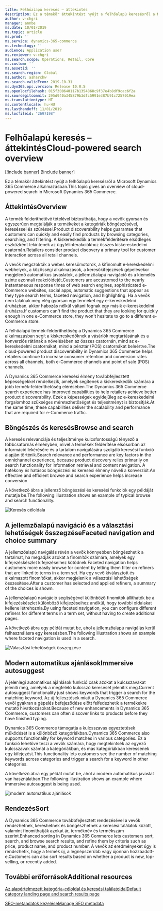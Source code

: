 ```yaml
---
title: Felhőalapú keresés – áttekintés
description: Ez a témakör áttekintést nyújt a felhőalapú keresésről a Microsoft Dynamics 365 Commerce alkalmazásban.
author: v-chgri
manager: annbe
ms.date: 10/01/2019
ms.topic: article
ms.prod: ''
ms.service: dynamics-365-commerce
ms.technology: ''
audience: Application user
ms.reviewer: v-chgri
ms.search.scope: Operations, Retail, Core
ms.custom: ''
ms.assetid: ''
ms.search.region: Global
ms.author: asharchw
ms.search.validFrom: 2019-10-31
ms.dyn365.ops.version: Release 10.0.5
ms.openlocfilehash: 015f308640117b1354868c9f37e4b8df9cac6f2a
ms.sourcegitcommit: 295d940a345879b3dfc5991e387b91c7257019ea
ms.translationtype: HT
ms.contentlocale: hu-HU
ms.lasthandoff: 11/01/2019
ms.locfileid: "2697198"
---
```

# <a name="cloud-powered-search-overview"></a><span data-ttu-id="a0af4-103">Felhőalapú keresés – áttekintés</span><span class="sxs-lookup"><span data-stu-id="a0af4-103">Cloud-powered search overview</span></span>

[!include [banner](includes/preview-banner.md)]
[!include [banner](includes/banner.md)]

<span data-ttu-id="a0af4-104">Ez a témakör áttekintést nyújt a felhőalapú keresésről a Microsoft Dynamics 365 Commerce alkalmazásban.</span><span class="sxs-lookup"><span data-stu-id="a0af4-104">This topic gives an overview of cloud-powered search in Microsoft Dynamics 365 Commerce.</span></span>

## <a name="overview"></a><span data-ttu-id="a0af4-105">Áttekintés</span><span class="sxs-lookup"><span data-stu-id="a0af4-105">Overview</span></span>

<span data-ttu-id="a0af4-106">A termék felderíthetővé tételével biztosíthatja, hogy a vevők gyorsan és egyszerűen megtalálják a termékeket a kategóriák böngészésével, kereséssel és szűréssel.</span><span class="sxs-lookup"><span data-stu-id="a0af4-106">Product discoverability helps guarantee that customers can quickly and easily find products by browsing categories, searching, and filtering.</span></span> <span data-ttu-id="a0af4-107">A kiskereskedők a termékfelderítésre elsődleges eszközként tekintenek az ügyfélinterakciókhoz összes kiskereskedelmi csatornán.</span><span class="sxs-lookup"><span data-stu-id="a0af4-107">Retailers consider product discovery a primary tool for customer interaction across all retail channels.</span></span>

<span data-ttu-id="a0af4-108">A vevők megszokták a webes keresőmotorok, a kifinomult e-kereskedelmi webhelyek, a közösségi alkalmazások, a keresőkifejezések gépelésekor megjelenő automatikus javaslatok, a jellemzőalapú navigáció és a kiemelés szinte azonnali reakcióidejét.</span><span class="sxs-lookup"><span data-stu-id="a0af4-108">Customers are accustomed to the nearly instantaneous response times of web search engines, sophisticated e-Commerce websites, social apps, automatic suggestions that appear as they type search terms, faceted navigation, and highlighting.</span></span> <span data-ttu-id="a0af4-109">Ha a vevők nem találnak meg elég gyorsan egy terméket egy e-kereskedelmi áruházban, akkor habozás nélkül váltani fognak egy másik e-kereskedelmi áruházra.</span><span class="sxs-lookup"><span data-stu-id="a0af4-109">If customers can't find the product that they are looking for quickly enough in one e-Commerce store, they won't hesitate to go to a different e-Commerce store.</span></span>

<span data-ttu-id="a0af4-110">A felhőalapú termék-felderíthetőség a Dynamics 365 Commerce alkalmazásban segít a kiskereskedőknek a vásárlók megtartásának és a konverziós rátának a növelésében az összes csatornán, mind az e-kereskedelmi csatornákat, mind a pénztár (POS) csatornákat beleértve.</span><span class="sxs-lookup"><span data-stu-id="a0af4-110">The cloud-powered product discoverability in Dynamics 365 Commerce helps retailers continue to increase consumer retention and conversion rates across all channels, both e-Commerce channels and point of sale (POS) channels.</span></span>

<span data-ttu-id="a0af4-111">A Dynamics 365 Commerce keresési élmény továbbfejlesztett képességekkel rendelkezik, amelyek segítenek a kiskereskedők számára a jobb termék-felderíthetőség elérésében.</span><span class="sxs-lookup"><span data-stu-id="a0af4-111">The Dynamics 365 Commerce search experience has improved capabilities to help retailers achieve better product discoverability.</span></span> <span data-ttu-id="a0af4-112">Ezek a képességek egyidejűleg az e-kereskedelmi forgalomhoz szükséges méretezhetőséget és teljesítményt is biztosítják.</span><span class="sxs-lookup"><span data-stu-id="a0af4-112">At the same time, these capabilities deliver the scalability and performance that are required for e-Commerce traffic.</span></span>

## <a name="browse-and-search"></a><span data-ttu-id="a0af4-113">Böngészés és keresés</span><span class="sxs-lookup"><span data-stu-id="a0af4-113">Browse and search</span></span>

<span data-ttu-id="a0af4-114">A keresés relevanciája és teljesítménye kulcsfontosságú tényező a többcsatornás élményben, mivel a termékek felderítése elsősorban az információ lekérésére és a tartalom navigálására szolgáló keresési funkció alapján történik.</span><span class="sxs-lookup"><span data-stu-id="a0af4-114">Search relevance and performance are key factors in the omnichannel experience, because product discovery relies primarily on search functionality for information retrieval and content navigation.</span></span> <span data-ttu-id="a0af4-115">A hatékony és hatásos böngészési és keresési élmény növeli a konverziót.</span><span class="sxs-lookup"><span data-stu-id="a0af4-115">An effective and efficient browse and search experience helps increase conversion.</span></span>

<span data-ttu-id="a0af4-116">A következő ábra a jellemző böngészési és keresési funkciók egy példáját mutatja be.</span><span class="sxs-lookup"><span data-stu-id="a0af4-116">The following illustration shows an example of typical browse and search functionality.</span></span>

![Keresés céloldala](./media/SearchLanding.png)

## <a name="faceted-navigation-and-choice-summary"></a><span data-ttu-id="a0af4-118">A jellemzőalapú navigáció és a választási lehetőségek összegzése</span><span class="sxs-lookup"><span data-stu-id="a0af4-118">Faceted navigation and choice summary</span></span> 

<span data-ttu-id="a0af4-119">A jellemzőalapú navigálás révén a vevők könnyebben böngészhetik a tartalmat, ha megadják azokat a finomítók számára, amelyek egy kifejezéskészlet kifejezéseihez kötődnek.</span><span class="sxs-lookup"><span data-stu-id="a0af4-119">Faceted navigation helps customers more easily browse for content by letting them filter on refiners that are linked to terms in a term set.</span></span> <span data-ttu-id="a0af4-120">Ha egy vevő kiválasztott és alkalmazott finomítókat, akkor megjelenik a választási lehetőségek összesítése.</span><span class="sxs-lookup"><span data-stu-id="a0af4-120">After a customer has selected and applied refiners, a summary of the choices is shown.</span></span> 

<span data-ttu-id="a0af4-121">A jellemzőalapú navigáció segítségével különböző finomítók állíthatók be a kifejezéskészlet különböző kifejezéseihez anélkül, hogy további oldalakat kellene létrehoznia.</span><span class="sxs-lookup"><span data-stu-id="a0af4-121">By using faceted navigation, you can configure different refiners for different terms in a term set, without having to create additional pages.</span></span> 

<span data-ttu-id="a0af4-122">A következő ábra egy példát mutat be, ahol a jellemzőalapú navigálás kerül felhasználásra egy keresésben.</span><span class="sxs-lookup"><span data-stu-id="a0af4-122">The following illustration shows an example where faceted navigation is used in a search.</span></span>

![Választási lehetőségek összegzése](./media/ChoiceSummary.png)

## <a name="immersive-autosuggest"></a><span data-ttu-id="a0af4-124">Modern automatikus ajánlások</span><span class="sxs-lookup"><span data-stu-id="a0af4-124">Immersive autosuggest</span></span>

<span data-ttu-id="a0af4-125">A jelenlegi automatikus ajánlások funkció csak azokat a kulcsszavakat jeleníti meg, amelyek a megfelelő kulcsszó keresését jelenítik meg.</span><span class="sxs-lookup"><span data-stu-id="a0af4-125">Current autosuggest functionality just shows keywords that trigger a search for the matching keyword.</span></span> <span data-ttu-id="a0af4-126">Az új fejlesztések miatt a Dynamics 365 Commerce vevői gyakran a gépelés befejeződése előtt felfedezhetik a termékekre mutató hivatkozásokat.</span><span class="sxs-lookup"><span data-stu-id="a0af4-126">Because of new enhancements in Dynamics 365 Commerce, customers can often discover links to products before they have finished typing.</span></span>

<span data-ttu-id="a0af4-127">Dynamics 365 Commerce támogatja a kulcsszavas egyeztetések működését is a különböző kategóriákban.</span><span class="sxs-lookup"><span data-stu-id="a0af4-127">Dynamics 365 Commerce also supports functionality for keyword matches in various categories.</span></span> <span data-ttu-id="a0af4-128">Ez a funkció lehetővé teszi a vevők számára, hogy megtekintsék az egyező kulcsszavak számát a kategóriákban, és más kategóriákban keressenek egy kifejezést.</span><span class="sxs-lookup"><span data-stu-id="a0af4-128">This functionality lets customers see the number of matching keywords across categories and trigger a search for a keyword in other categories.</span></span>

<span data-ttu-id="a0af4-129">A következő ábra egy példát mutat be, ahol a modern automatikus javaslat van használatban.</span><span class="sxs-lookup"><span data-stu-id="a0af4-129">The following illustration shows an example where immersive autosuggest is being used.</span></span>

![modern automatikus ajánlások](./media/ImmersiveAutoSuggestUX.png)

## <a name="sort"></a><span data-ttu-id="a0af4-131">Rendezés</span><span class="sxs-lookup"><span data-stu-id="a0af4-131">Sort</span></span>

<span data-ttu-id="a0af4-132">A Dynamics 365 Commerce továbbfejlesztett rendezésével a vevők rendezhetnek, kereshetnek és böngészhetnek a keresési találatok között, valamint finomíthatják azokat ár, terméknév és termékszám szerint.</span><span class="sxs-lookup"><span data-stu-id="a0af4-132">Enhanced sorting in Dynamics 365 Commerce lets customers sort, search, and browse search results, and refine them by criteria such as price, product name, and product number.</span></span> <span data-ttu-id="a0af4-133">A vevők az eredményeket úgy is rendezhetik, hogy a termék új, a legnépszerűbb vagy újonnan hozzáadott-e.</span><span class="sxs-lookup"><span data-stu-id="a0af4-133">Customers can also sort results based on whether a product is new, top-selling, or recently added.</span></span>

## <a name="additional-resources"></a><span data-ttu-id="a0af4-134">További erőforrások</span><span class="sxs-lookup"><span data-stu-id="a0af4-134">Additional resources</span></span>

[<span data-ttu-id="a0af4-135">Az alapértelmezett kategória-céloldal és keresési találatoldal</span><span class="sxs-lookup"><span data-stu-id="a0af4-135">Default category landing page and search results page</span></span>](category-search-page-overview.md)

[<span data-ttu-id="a0af4-136">SEO-metaadatok kezelése</span><span class="sxs-lookup"><span data-stu-id="a0af4-136">Manage SEO metadata</span></span>](manage-seo-metadata.md)
